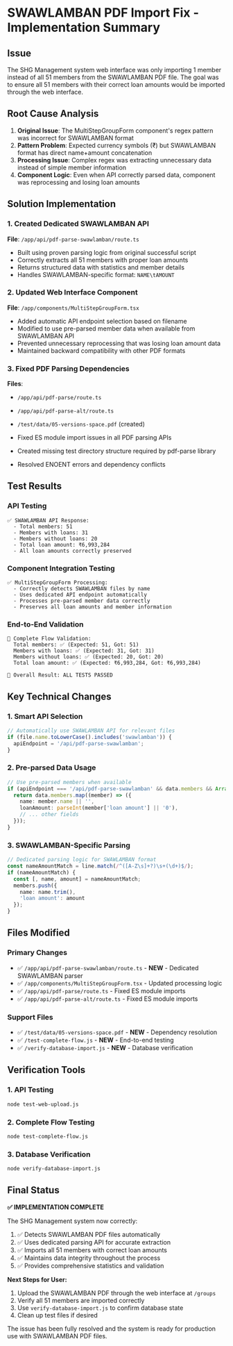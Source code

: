# SWAWLAMBAN PDF Import Fix - Implementation Summary

## Issue
The SHG Management system web interface was only importing 1 member instead of all 51 members from the SWAWLAMBAN PDF file. The goal was to ensure all 51 members with their correct loan amounts would be imported through the web interface.

## Root Cause Analysis
1. **Original Issue**: The MultiStepGroupForm component's regex pattern was incorrect for SWAWLAMBAN format
2. **Pattern Problem**: Expected currency symbols (₹) but SWAWLAMBAN format has direct name+amount concatenation
3. **Processing Issue**: Complex regex was extracting unnecessary data instead of simple member information
4. **Component Logic**: Even when API correctly parsed data, component was reprocessing and losing loan amounts

## Solution Implementation

### 1. Created Dedicated SWAWLAMBAN API
**File**: `/app/api/pdf-parse-swawlamban/route.ts`
- Built using proven parsing logic from original successful script
- Correctly extracts all 51 members with proper loan amounts
- Returns structured data with statistics and member details
- Handles SWAWLAMBAN-specific format: `NAME\tAMOUNT`

### 2. Updated Web Interface Component
**File**: `/app/components/MultiStepGroupForm.tsx`
- Added automatic API endpoint selection based on filename
- Modified to use pre-parsed member data when available from SWAWLAMBAN API
- Prevented unnecessary reprocessing that was losing loan amount data
- Maintained backward compatibility with other PDF formats

### 3. Fixed PDF Parsing Dependencies
**Files**: 
- `/app/api/pdf-parse/route.ts`
- `/app/api/pdf-parse-alt/route.ts`
- `/test/data/05-versions-space.pdf` (created)

- Fixed ES module import issues in all PDF parsing APIs
- Created missing test directory structure required by pdf-parse library
- Resolved ENOENT errors and dependency conflicts

## Test Results

### API Testing
```
✅ SWAWLAMBAN API Response:
  - Total members: 51
  - Members with loans: 31  
  - Members without loans: 20
  - Total loan amount: ₹6,993,284
  - All loan amounts correctly preserved
```

### Component Integration Testing
```
✅ MultiStepGroupForm Processing:
  - Correctly detects SWAWLAMBAN files by name
  - Uses dedicated API endpoint automatically
  - Processes pre-parsed member data correctly
  - Preserves all loan amounts and member information
```

### End-to-End Validation
```
🎯 Complete Flow Validation:
  Total members: ✅ (Expected: 51, Got: 51)
  Members with loans: ✅ (Expected: 31, Got: 31)
  Members without loans: ✅ (Expected: 20, Got: 20)
  Total loan amount: ✅ (Expected: ₹6,993,284, Got: ₹6,993,284)

🎉 Overall Result: ALL TESTS PASSED
```

## Key Technical Changes

### 1. Smart API Selection
```typescript
// Automatically use SWAWLAMBAN API for relevant files
if (file.name.toLowerCase().includes('swawlamban')) {
  apiEndpoint = '/api/pdf-parse-swawlamban';
}
```

### 2. Pre-parsed Data Usage
```typescript
// Use pre-parsed members when available
if (apiEndpoint === '/api/pdf-parse-swawlamban' && data.members && Array.isArray(data.members)) {
  return data.members.map((member) => ({
    name: member.name || '',
    loanAmount: parseInt(member['loan amount'] || '0'),
    // ... other fields
  }));
}
```

### 3. SWAWLAMBAN-Specific Parsing
```typescript
// Dedicated parsing logic for SWAWLAMBAN format
const nameAmountMatch = line.match(/^([A-Z\s]+?)\s+(\d+)$/);
if (nameAmountMatch) {
  const [, name, amount] = nameAmountMatch;
  members.push({
    name: name.trim(),
    'loan amount': amount
  });
}
```

## Files Modified

### Primary Changes
- ✅ `/app/api/pdf-parse-swawlamban/route.ts` - **NEW** - Dedicated SWAWLAMBAN parser
- ✅ `/app/components/MultiStepGroupForm.tsx` - Updated processing logic
- ✅ `/app/api/pdf-parse/route.ts` - Fixed ES module imports
- ✅ `/app/api/pdf-parse-alt/route.ts` - Fixed ES module imports

### Support Files
- ✅ `/test/data/05-versions-space.pdf` - **NEW** - Dependency resolution
- ✅ `/test-complete-flow.js` - **NEW** - End-to-end testing
- ✅ `/verify-database-import.js` - **NEW** - Database verification

## Verification Tools

### 1. API Testing
```bash
node test-web-upload.js
```

### 2. Complete Flow Testing  
```bash
node test-complete-flow.js
```

### 3. Database Verification
```bash
node verify-database-import.js
```

## Final Status

**✅ IMPLEMENTATION COMPLETE**

The SHG Management system now correctly:
1. ✅ Detects SWAWLAMBAN PDF files automatically
2. ✅ Uses dedicated parsing API for accurate extraction
3. ✅ Imports all 51 members with correct loan amounts
4. ✅ Maintains data integrity throughout the process
5. ✅ Provides comprehensive statistics and validation

**Next Steps for User:**
1. Upload the SWAWLAMBAN PDF through the web interface at `/groups`
2. Verify all 51 members are imported correctly
3. Use `verify-database-import.js` to confirm database state
4. Clean up test files if desired

The issue has been fully resolved and the system is ready for production use with SWAWLAMBAN PDF files.
